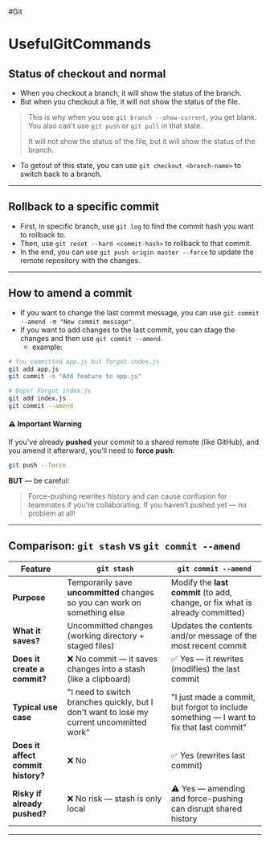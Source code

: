 #Git
# UsefulGitCommands

## Status of checkout and normal
- When you checkout a branch, it will show the status of the branch.
- But when you checkout a file, it will not show the status of the file.
> This is why when you use `git branch --show-current`, you get blank. You also can't use `git push` or `git pull` in that state.
>
> It will not show the status of the file, but it will show the status of the branch.
- To getout of this state, you can use `git checkout <branch-name>` to switch back to a branch.

---

## Rollback to a specific commit
- First, in specific branch, use `git log` to find the commit hash you want to rollback to.
- Then, use `git reset --hard <commit-hash>` to rollback to that commit.
- In the end, you can use `git push origin master --force` to update the remote repository with the changes.
---

## How to amend a commit
- If you want to change the last commit message, you can use `git commit --amend -m "New commit message"`.
- If you want to add changes to the last commit, you can stage the changes and then use `git commit --amend`.
    - example:
```bash
# You committed app.js but forgot index.js
git add app.js
git commit -m "Add feature to app.js"

# Oops! Forgot index.js
git add index.js
git commit --amend
```
#### ⚠️ **Important Warning**

If you've already **pushed** your commit to a shared remote (like GitHub), and you amend it afterward, you'll need to **force push**:

```bash
git push --force
```

**BUT** — be careful:
>Force-pushing rewrites history and can cause confusion for teammates if you're collaborating.
>If you haven’t pushed yet — no problem at all!

---

## **Comparison: `git stash` vs `git commit --amend`**

| Feature                            | **`git stash`**                                                                           | **`git commit --amend`**                                                                 |
| ---------------------------------- | ----------------------------------------------------------------------------------------- | ---------------------------------------------------------------------------------------- |
| **Purpose**                        | Temporarily save **uncommitted** changes so you can work on something else                | Modify the **last commit** (to add, change, or fix what is already committed)            |
| **What it saves?**                 | Uncommitted changes (working directory + staged files)                                    | Updates the contents and/or message of the most recent commit                            |
| **Does it create a commit?**       | ❌ No commit — it saves changes into a stash (like a clipboard)                            | ✅ Yes — it rewrites (modifies) the last commit                                           |
| **Typical use case**               | "I need to switch branches quickly, but I don't want to lose my current uncommitted work" | "I just made a commit, but forgot to include something — I want to fix that last commit" |
| **Does it affect commit history?** | ❌ No                                                                                      | ✅ Yes (rewrites last commit)                                                             |
| **Risky if already pushed?**       | ❌ No risk — stash is only local                                                           | ⚠️ Yes — amending and force-pushing can disrupt shared history                           |

---